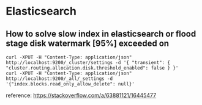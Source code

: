 # Elasticsearch 


## How to solve slow index in elasticsearch or flood stage disk watermark [95%] exceeded on
```commandline
curl -XPUT -H "Content-Type: application/json" http://localhost:9200/_cluster/settings -d '{ "transient": { "cluster.routing.allocation.disk.threshold_enabled": false } }'
curl -XPUT -H "Content-Type: application/json" http://localhost:9200/_all/_settings -d '{"index.blocks.read_only_allow_delete": null}'
```
reference: https://stackoverflow.com/a/63881121/16445477
